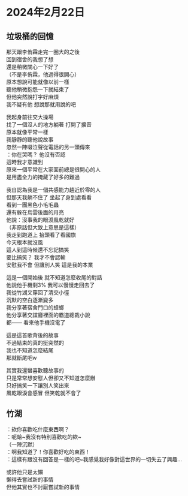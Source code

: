 # 2024年2月22日
## 垃圾桶的回憶
那天跟李侑霖走完一圈大的之後  
回到宿舍的我想了想  
還是稍微關心一下好了  
（不是李侑霖，他過得很開心）  
原本想說可能就像以前一樣  
聽他稍微抱怨一下就結束了  
但他突然說打字好麻煩  
我不疑有他 想說那就用說的吧  

我起身前往交大操場  
找了一個沒人的地方躺著 打開了擴音  
原本就像平常一樣  
我靜靜的聽他說故事  
忽然一陣啜泣聲從電話的另一頭傳來  
：你在哭嗎？ 他沒有否認  
這時我才意識到  
原來一個平常在大家面前總是很開心的人  
是用盡全力的掩藏了好多的難過  

我自認為我是一個共感能力趨近於零的人  
但那天我躺不住了 坐起了身到處看看  
看到一團黑色小毛毛蟲  
還有躲在烏雲後面的月亮  
他說：沒事我的眼淚風乾就好  
（非原話但大致上意思是這樣）  
我走到跑道上 抬頭看了看國旗  
今天根本就沒風  
這人到這時候還不忘記搞笑  
要比搞笑？ 我才不會認輸  
安慰我不會 但讓別人笑 這是我的本業  

這是一個開始後 就不知道怎麼收尾的對話  
他說他手機剩3% 我可以慢慢走回去了  
我從竹湖又穿回了清交小徑  
沉默的空白逐漸變多  
我分享著宿舍門口的蟑螂  
他分享著交誼廳裡面的霸道總裁小說  
都—— 看來他手機沒電了  

這是這首歌背後的故事  
不過結束的真的挺突然的  
我也不知道怎麼結尾  
那就斷尾吧w  

其實我還蠻喜歡聽故事的  
只是常常想安慰人但卻又不知道怎麼辦  
只好搞笑一下讓別人笑出來  
風乾眼淚會感冒 但笑乾就不會了  

## 竹湖

：欸你喜歡吃什麼東西啊？  
：呃蛤~我沒有特別喜歡吃的欸~  
（一陣沉默）  
：啊我知道了！你喜歡好吃的東西！  
：這樣有跟沒有回答是一樣的吧~我感覺我好像對這世界的一切失去了興趣…  

或許他只是太懶  
懶得去嘗試新的事情  
但他其實也不討厭嘗試新的事情